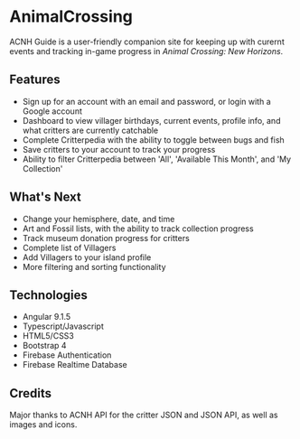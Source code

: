 # AnimalCrossing
ACNH Guide is a user-friendly companion site for keeping up with curernt events and tracking in-game progress in *Animal Crossing: New Horizons*. 

## Features
- Sign up for an account with an email and password, or login with a Google account
- Dashboard to view villager birthdays, current events, profile info, and what critters are currently catchable
- Complete Critterpedia with the ability to toggle between bugs and fish
- Save critters to your account to track your progress 
- Ability to filter Critterpedia between 'All', 'Available This Month', and 'My Collection' 

## What's Next
- Change your hemisphere, date, and time
- Art and Fossil lists, with the ability to track collection progress
- Track museum donation progress for critters
- Complete list of Villagers
- Add Villagers to your island profile
- More filtering and sorting functionality 

## Technologies
- Angular 9.1.5
- Typescript/Javascript
- HTML5/CSS3
- Bootstrap 4
- Firebase Authentication
- Firebase Realtime Database

## Credits
Major thanks to ACNH API for the critter JSON and JSON API, as well as images and icons. 

